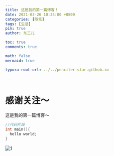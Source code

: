 ```yaml
---
title: 这是我的第一篇博客！
date: 2021-03-26 10:34:00 +0800
categories: [随笔]
tags: [生活]
pin: true
author: 东三儿

toc: true
comments: true

math: false
mermaid: true

typora-root-url: ../../penciler-star.github.io

---
```


# 感谢关注～ 


这是我的第一篇博客～
```c++
//代码片段
int main(){
  hello world;
}
```

![1](/../penciler-star.github.io/assets/blog_res/2021-03-30-hello-world.assets/1-16507710709161.jpg)
